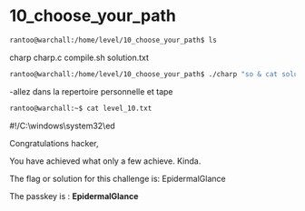 # 10_choose_your_path

`````sh
rantoo@warchall:/home/level/10_choose_your_path$ ls
`````
charp  charp.c  compile.sh  solution.txt
`````sh
rantoo@warchall:/home/level/10_choose_your_path$ ./charp "so & cat solution.txt > ~/level_10.txt"
`````
-allez dans la repertoire personnelle et tape 
````sh
rantoo@warchall:~$ cat level_10.txt
````
#!/C:\windows\system32\ed

Congratulations hacker,

You have achieved what only a few achieve.
Kinda.

The flag or solution for this challenge is: EpidermalGlance


The passkey is : **EpidermalGlance**